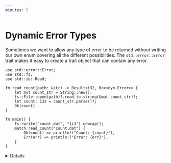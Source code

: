 ```yaml
---
minutes: 5
---
```


# Dynamic Error Types

Sometimes we want to allow any type of error to be returned without writing our
own enum covering all the different possibilities. The `std::error::Error`
trait makes it easy to create a trait object that can contain any error.

```rust,editable
use std::error::Error;
use std::fs;
use std::io::Read;

fn read_count(path: &str) -> Result<i32, Box<dyn Error>> {
    let mut count_str = String::new();
    fs::File::open(path)?.read_to_string(&mut count_str)?;
    let count: i32 = count_str.parse()?;
    Ok(count)
}

fn main() {
    fs::write("count.dat", "1i3").unwrap();
    match read_count("count.dat") {
        Ok(count) => println!("Count: {count}"),
        Err(err) => println!("Error: {err}"),
    }
}
```

<details>

The `read_count` function can return `std::io::Error` (from file operations) or
`std::num::ParseIntError` (from `String::parse`).

Boxing errors saves on code, but gives up the ability to cleanly handle different error cases differently in
the program. As such it's generally not a good idea to use `Box<dyn Error>` in the public API of a
library, but it can be a good option in a program where you just want to display the error message
somewhere.

</details>
